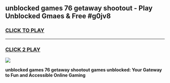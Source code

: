 
## unblocked games 76 getaway shootout - Play Unblocked Gmaes & Free #g0jv8
<h3>
<a href="https://premium.freeplayer.one?title=unblocked_games_76_getaway_shootout&ref=01M">CLICK TO PLAY</a></h3>
<hr>

<h3>
<a href="https://premium.freeplayer.one?title=unblocked_games_76_getaway_shootout&ref=01M">CLICK 2 PLAY</a>
  
</h3>

<a href="https://premium.freeplayer.one?title=unblocked_games_76_getaway_shootout&ref=01M"><img src="https://clearcache.store/games.png"></a>


**unblocked games 76 getaway shootout games unblocked: Your Gateway to Fun and Accessible Online Gaming**
